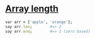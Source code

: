 [1]: http://rosettacode.org/wiki/Array_length

# [Array length][1]

```ruby
var arr = ['apple', 'orange'];
say arr.len;        #=> 2
say arr.end;        #=> 1 (zero based)
```